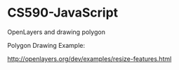 CS590-JavaScript
================

OpenLayers and drawing polygon

Polygon Drawing Example:

http://openlayers.org/dev/examples/resize-features.html
